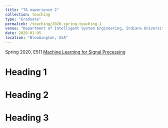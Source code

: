 ```yaml
---
title: "TA experience 2"
collection: teaching
type: "Graduate"
permalink: /teaching/2020-spring-teaching-1
venue: "Department of Intelligent System Engineering, Indiana University"
date: 2020-01-05
location: "Bloomington, USA"
---
```


<p>Spring 2020, E511 <font color=blue><a href="https://luddy.indiana.edu/academics/courses/class/iub-spring-2020-engr-e511">Machine Learning for Signal Processing</a></font>
			</p>

Heading 1
======

Heading 2
======

Heading 3
======
